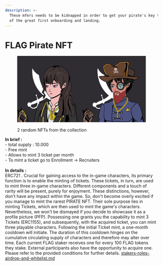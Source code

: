 ```yaml
---
description: >-
  These mfers needs to be kidnapped in order to get your pirate's key to be part
  of the great first onboarding and landing.
---
```


# FLAG Pirate NFT

<figure><img src="../../.gitbook/assets/2 nft pirate.png" alt=""><figcaption><p>2 random NFTs from the collection</p></figcaption></figure>

**In brief :** \
\- total supply : 10.000\
\- Free mint\
\- Allows to mint 3 ticket per month\
\- To mint a ticket go to Enrollment -> Recruiters\
\
**In details :** \
ERC721 . Crucial for gaining access to the in-game characters, its primary function is to enable the minting of tickets. These tickets, in turn, are used to mint three in-game characters. Different components and a touch of rarity will be present, purely for enjoyment. These distinctions, however, don't have any impact within the game. So, don't become overly excited if you manage to mint the rarest PIRATE NFT. Their sole purpose lies in minting Tickets, which are then used to mint the game's characters. Nevertheless, we won't be dismayed if you decide to showcase it as a profile picture (PFP). Possessing one grants you the capability to mint 3 Tickets (ERC1155), and subsequently, with the acquired ticket, you can mint three playable characters. Following the initial Ticket mint, a one-month cooldown will initiate. The duration of this cooldown hinges on the cumulative circulating supply of characters and therefore may alter over time. Each current FLAG staker receives one for every 100 FLAG tokens they stake. External participants also have the opportunity to acquire one. Please refer to the provided conditions for further details. [stakers-roles-airdrop-and-whitelist.md](../stakers-roles-airdrop-and-whitelist.md "mention")
